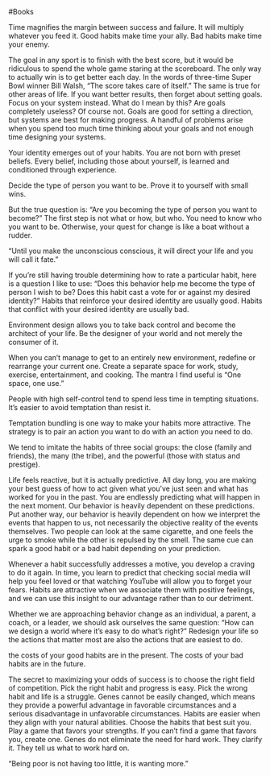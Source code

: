 #Books 

Time magnifies the margin between success and failure. It will multiply whatever you feed it. Good habits make time your ally. Bad habits make time your enemy.  
  
The goal in any sport is to finish with the best score, but it would be ridiculous to spend the whole game staring at the scoreboard. The only way to actually win is to get better each day. In the words of three-time Super Bowl winner Bill Walsh, “The score takes care of itself.” The same is true for other areas of life. If you want better results, then forget about setting goals. Focus on your system instead. What do I mean by this? Are goals completely useless? Of course not. Goals are good for setting a direction, but systems are best for making progress. A handful of problems arise when you spend too much time thinking about your goals and not enough time designing your systems.  
  
Your identity emerges out of your habits. You are not born with preset beliefs. Every belief, including those about yourself, is learned and conditioned through experience.  
  
Decide the type of person you want to be. Prove it to yourself with small wins.  
  
But the true question is: “Are you becoming the type of person you want to become?” The first step is not what or how, but who. You need to know who you want to be. Otherwise, your quest for change is like a boat without a rudder.  
  
“Until you make the unconscious conscious, it will direct your life and you will call it fate.”  
  
If you’re still having trouble determining how to rate a particular habit, here is a question I like to use: “Does this behavior help me become the type of person I wish to be? Does this habit cast a vote for or against my desired identity?” Habits that reinforce your desired identity are usually good. Habits that conflict with your desired identity are usually bad.  
  
Environment design allows you to take back control and become the architect of your life. Be the designer of your world and not merely the consumer of it.  
  
When you can’t manage to get to an entirely new environment, redefine or rearrange your current one. Create a separate space for work, study, exercise, entertainment, and cooking. The mantra I find useful is “One space, one use.”  
  
People with high self-control tend to spend less time in tempting situations. It’s easier to avoid temptation than resist it.  
  
Temptation bundling is one way to make your habits more attractive. The strategy is to pair an action you want to do with an action you need to do.  
  
We tend to imitate the habits of three social groups: the close (family and friends), the many (the tribe), and the powerful (those with status and prestige).  
  
Life feels reactive, but it is actually predictive. All day long, you are making your best guess of how to act given what you’ve just seen and what has worked for you in the past. You are endlessly predicting what will happen in the next moment. Our behavior is heavily dependent on these predictions. Put another way, our behavior is heavily dependent on how we interpret the events that happen to us, not necessarily the objective reality of the events themselves. Two people can look at the same cigarette, and one feels the urge to smoke while the other is repulsed by the smell. The same cue can spark a good habit or a bad habit depending on your prediction.  
  
Whenever a habit successfully addresses a motive, you develop a craving to do it again. In time, you learn to predict that checking social media will help you feel loved or that watching YouTube will allow you to forget your fears. Habits are attractive when we associate them with positive feelings, and we can use this insight to our advantage rather than to our detriment.  
  
Whether we are approaching behavior change as an individual, a parent, a coach, or a leader, we should ask ourselves the same question: “How can we design a world where it’s easy to do what’s right?” Redesign your life so the actions that matter most are also the actions that are easiest to do.  
  
the costs of your good habits are in the present. The costs of your bad habits are in the future.  
  
The secret to maximizing your odds of success is to choose the right field of competition. Pick the right habit and progress is easy. Pick the wrong habit and life is a struggle. Genes cannot be easily changed, which means they provide a powerful advantage in favorable circumstances and a serious disadvantage in unfavorable circumstances. Habits are easier when they align with your natural abilities. Choose the habits that best suit you. Play a game that favors your strengths. If you can’t find a game that favors you, create one. Genes do not eliminate the need for hard work. They clarify it. They tell us what to work hard on.  
  
“Being poor is not having too little, it is wanting more.”